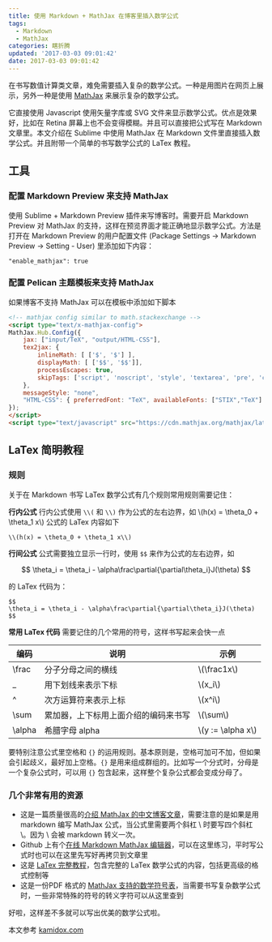```yaml
---
title: 使用 Markdown + MathJax 在博客里插入数学公式
tags:
  - Markdown
  - MathJax
categories: 瞎折腾
updated: '2017-03-03 09:01:42'
date: 2017-03-03 09:01:42
---
```


在书写数值计算类文章，难免需要插入复杂的数学公式。一种是用图片在网页上展示，另外一种是使用 [MathJax](https://www.mathjax.org) 来展示复杂的数学公式。

<!--more-->



它直接使用 Javascript 使用矢量字库或 SVG 文件来显示数学公式。优点是效果好，比如在 Retina 屏幕上也不会变得模糊。并且可以直接把公式写在 Markdown 文章里。本文介绍在 Sublime 中使用 MathJax 在 Markdown 文件里直接插入数学公式。并且附带一个简单的书写数学公式的 LaTex 教程。

## 工具

### 配置 Markdown Preview 来支持 MathJax

使用 Sublime + Markdown Preview 插件来写博客时。需要开启 Markdown Preview 对 MathJax 的支持，这样在预览界面才能正确地显示数学公式。方法是打开在 Markdown Preview 的用户配置文件 (Package Settings -> Markdown Preview -> Setting - User) 里添加如下内容：

```
"enable_mathjax": true
```

### 配置 Pelican 主题模板来支持 MathJax

如果博客不支持 MathJax 可以在模板中添加如下脚本

```html
<!-- mathjax config similar to math.stackexchange -->
<script type="text/x-mathjax-config">
MathJax.Hub.Config({
    jax: ["input/TeX", "output/HTML-CSS"],
    tex2jax: {
        inlineMath: [ ['$', '$'] ],
        displayMath: [ ['$$', '$$']],
        processEscapes: true,
        skipTags: ['script', 'noscript', 'style', 'textarea', 'pre', 'code']
    },
    messageStyle: "none",
    "HTML-CSS": { preferredFont: "TeX", availableFonts: ["STIX","TeX"] }
});
</script>
<script type="text/javascript" src="https://cdn.mathjax.org/mathjax/latest/MathJax.js?config=TeX-AMS-MML_HTMLorMML"></script>
```

## LaTex 简明教程

### 规则

关于在 Markdown 书写 LaTex 数学公式有几个规则常用规则需要记住：

**行内公式**
行内公式使用 `\\(` 和 `\\)` 作为公式的左右边界，如 \\(h(x) = \theta_0 + \theta_1 x\\) 公式的 LaTex 内容如下

```
\\(h(x) = \theta_0 + \theta_1 x\\)
```

**行间公式**
公式需要独立显示一行时，使用 `$$` 来作为公式的左右边界，如

$$
\theta_i = \theta_i - \alpha\frac\partial{\partial\theta_i}J(\theta)
$$

的 LaTex 代码为：

```
$$
\theta_i = \theta_i - \alpha\frac\partial{\partial\theta_i}J(\theta)
$$
```

**常用 LaTex 代码**
需要记住的几个常用的符号，这样书写起来会快一点

| 编码 | 说明 | 示例 |
| --- | --- | --- |
| \frac | 分子分母之间的横线 | \\(\frac1x\\) |
| _ | 用下划线来表示下标 | \\(x_i\\) |
| ^ | 次方运算符来表示上标 | \\(x^i\\) |
| \sum | 累加器，上下标用上面介绍的编码来书写 | \\(\sum\\) |
| \alpha | 希腊字母 alpha | \\(y := \alpha x\\) |

要特别注意公式里空格和 `{}` 的运用规则。基本原则是，空格可加可不加，但如果会引起歧义，最好加上空格。`{}` 是用来组成群组的。比如写一个分式时，分母是一个复杂公式时，可以用 `{}` 包含起来，这样整个复杂公式都会变成分母了。

### 几个非常有用的资源

*   这是一篇质量很高的[介绍 MathJax 的中文博客文章](http://mlworks.cn/posts/introduction-to-mathjax-and-latex-expression/)，需要注意的是如果是用 markdown 编写 MathJax 公式，当公式里需要两个斜杠 \ 时要写四个斜杠 \。因为 \ 会被 markdown 转义一次。
*   Github 上有个[在线 Markdown MathJax 编辑器](https://kerzol.github.io/markdown-mathjax/editor.html)，可以在这里练习，平时写公式时也可以在这里先写好再拷贝到文章里
*   这是 [LaTex 完整教程](http://www.forkosh.com/mathtextutorial.html)，包含完整的 LaTex 数学公式的内容，包括更高级的格式控制等
*   这是一份PDF 格式的 [MathJax 支持的数学符号表](http://mirrors.ctan.org/info/symbols/math/maths-symbols.pdf)，当需要书写复杂数学公式时，一些非常特殊的符号的转义字符可以从这里查到

好啦，这样差不多就可以写出优美的数学公式啦。

本文参考 [kamidox.com](http://blog.kamidox.com/write-math-formula-with-mathjax.html)